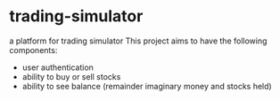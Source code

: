 # trading-simulator
a platform for trading simulator
This project aims to have the following components:
- user authentication 
- ability to buy or sell stocks
- ability to see balance (remainder imaginary money and stocks held)

